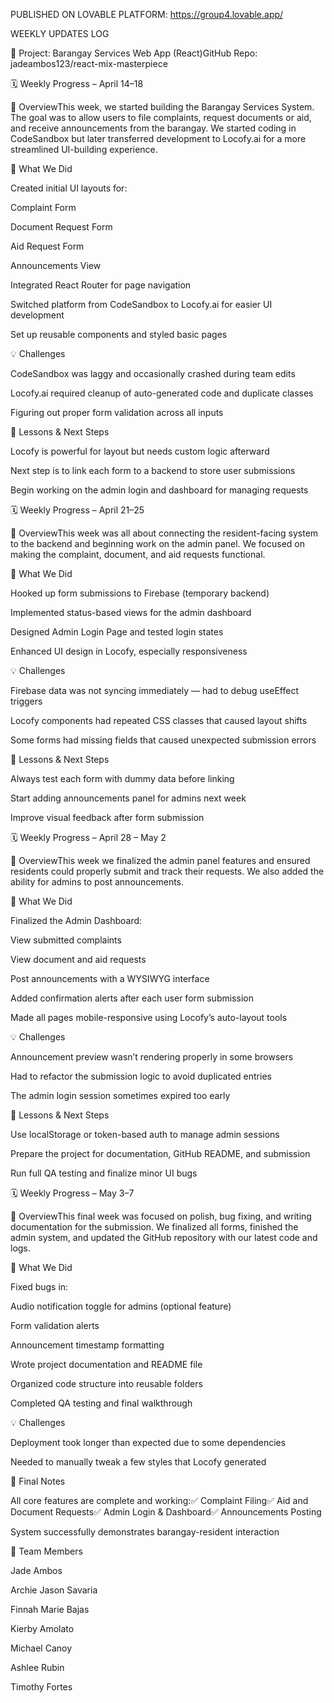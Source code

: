 
PUBLISHED ON LOVABLE PLATFORM: https://group4.lovable.app/





WEEKLY UPDATES LOG

📂 Project: Barangay Services Web App (React)GitHub Repo: jadeambos123/react-mix-masterpiece

🗓️ Weekly Progress – April 14–18

🎯 OverviewThis week, we started building the Barangay Services System. The goal was to allow users to file complaints, request documents or aid, and receive announcements from the barangay. We started coding in CodeSandbox but later transferred development to Locofy.ai for a more streamlined UI-building experience.

🔧 What We Did

Created initial UI layouts for:

Complaint Form

Document Request Form

Aid Request Form

Announcements View

Integrated React Router for page navigation

Switched platform from CodeSandbox to Locofy.ai for easier UI development

Set up reusable components and styled basic pages

💡 Challenges

CodeSandbox was laggy and occasionally crashed during team edits

Locofy.ai required cleanup of auto-generated code and duplicate classes

Figuring out proper form validation across all inputs

📌 Lessons & Next Steps

Locofy is powerful for layout but needs custom logic afterward

Next step is to link each form to a backend to store user submissions

Begin working on the admin login and dashboard for managing requests

🗓️ Weekly Progress – April 21–25

🎯 OverviewThis week was all about connecting the resident-facing system to the backend and beginning work on the admin panel. We focused on making the complaint, document, and aid requests functional.

🔧 What We Did

Hooked up form submissions to Firebase (temporary backend)

Implemented status-based views for the admin dashboard

Designed Admin Login Page and tested login states

Enhanced UI design in Locofy, especially responsiveness

💡 Challenges

Firebase data was not syncing immediately — had to debug useEffect triggers

Locofy components had repeated CSS classes that caused layout shifts

Some forms had missing fields that caused unexpected submission errors

📌 Lessons & Next Steps

Always test each form with dummy data before linking

Start adding announcements panel for admins next week

Improve visual feedback after form submission

🗓️ Weekly Progress – April 28 – May 2

🎯 OverviewThis week we finalized the admin panel features and ensured residents could properly submit and track their requests. We also added the ability for admins to post announcements.

🔧 What We Did

Finalized the Admin Dashboard:

View submitted complaints

View document and aid requests

Post announcements with a WYSIWYG interface

Added confirmation alerts after each user form submission

Made all pages mobile-responsive using Locofy’s auto-layout tools

💡 Challenges

Announcement preview wasn’t rendering properly in some browsers

Had to refactor the submission logic to avoid duplicated entries

The admin login session sometimes expired too early

📌 Lessons & Next Steps

Use localStorage or token-based auth to manage admin sessions

Prepare the project for documentation, GitHub README, and submission

Run full QA testing and finalize minor UI bugs

🗓️ Weekly Progress – May 3–7

🎯 OverviewThis final week was focused on polish, bug fixing, and writing documentation for the submission. We finalized all forms, finished the admin system, and updated the GitHub repository with our latest code and logs.

🔧 What We Did

Fixed bugs in:

Audio notification toggle for admins (optional feature)

Form validation alerts

Announcement timestamp formatting

Wrote project documentation and README file

Organized code structure into reusable folders

Completed QA testing and final walkthrough

💡 Challenges

Deployment took longer than expected due to some dependencies

Needed to manually tweak a few styles that Locofy generated

📌 Final Notes

All core features are complete and working:✅ Complaint Filing✅ Aid and Document Requests✅ Admin Login & Dashboard✅ Announcements Posting

System successfully demonstrates barangay-resident interaction

👥 Team Members

Jade Ambos

Archie Jason Savaria

Finnah Marie Bajas

Kierby Amolato

Michael Canoy

Ashlee Rubin

Timothy Fortes

